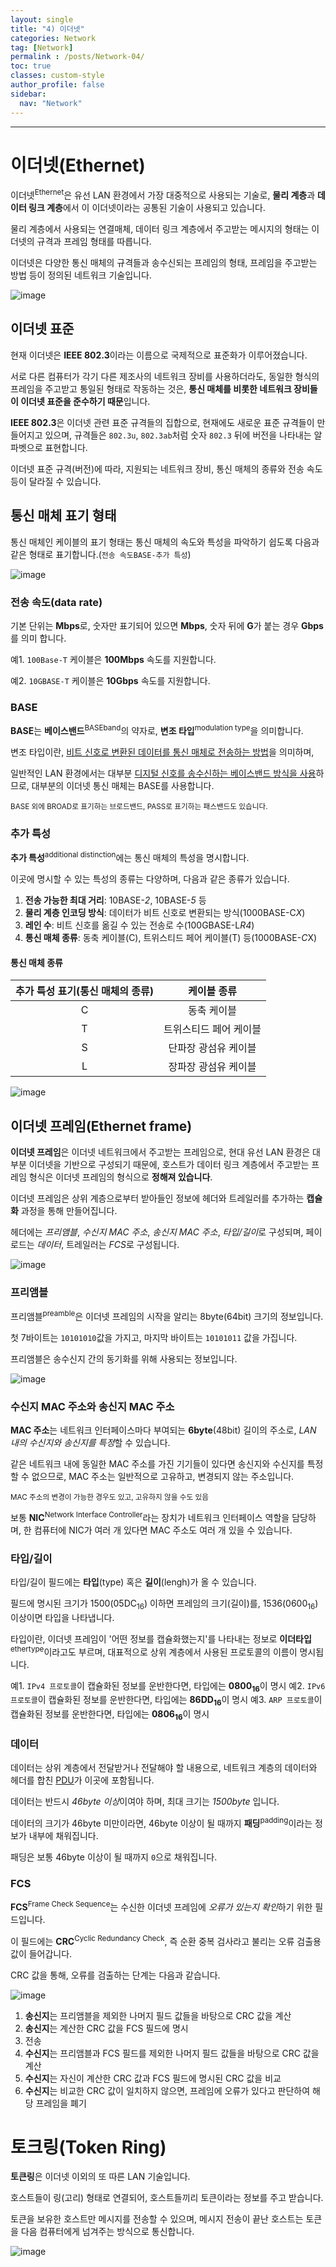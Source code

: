 ```yaml
---
layout: single
title: "4) 이더넷"
categories: Network
tag: [Network]
permalink : /posts/Network-04/
toc: true
classes: custom-style
author_profile: false
sidebar:
  nav: "Network"
---
```


<hr>

# 이더넷(Ethernet)

이더넷<sup>Ethernet</sup>은 유선 LAN 환경에서 가장 대중적으로 사용되는 기술로, **물리 계층**과 **데이터 링크 계층**에서 이 이더넷이라는 공통된 기술이 사용되고 있습니다.

물리 계층에서 사용되는 연결매체, 데이터 링크 계층에서 주고받는 메시지의 형태는 이더넷의 규격과 프레임 형태를 따릅니다.

이더넷은 다양한 통신 매체의 규격들과 송수신되는 프레임의 형태, 프레임을 주고받는 방법 등이 정의된 네트워크 기술입니다.

<p id="img_center">
  <img 
        src="../../assets/images/Network/4-01.png"
        alt="image"
        title="image"
  >
</p>

## 이더넷 표준

현재 이더넷은 **IEEE 802.3**이라는 이름으로 국제적으로 표준화가 이루어졌습니다. 

서로 다른 컴퓨터가 각기 다른 제조사의 네트워크 장비를 사용하더라도, 동일한 형식의 프레임을 주고받고 통일된 형태로 작동하는 것은, <b>통신 매체를 비롯한 네트워크 장비들이 이더넷 표준을 준수하기 때문</b>입니다.

**IEEE 802.3**은 이더넷 관련 표준 규격들의 집합으로, 현재에도 새로운 표준 규격들이 만들어지고 있으며, 규격들은 `802.3u`, `802.3ab`처럼 숫자 `802.3` 뒤에 버전을 나타내는 알파벳으로 표현합니다.

이더넷 표준 규격(버전)에 따라, 지원되는 네트워크 장비, 통신 매체의 종류와 전송 속도 등이 달라질 수 있습니다.

## 통신 매체 표기 형태

통신 매체인 케이블의 표기 형태는 통신 매체의 속도와 특성을 파악하기 쉽도록 다음과 같은 형태로 표기합니다.(`전송 속도BASE-추가 특성`)

<p id="img_center">
  <img 
        src="../../assets/images/Network/4-02.png"
        alt="image"
        title="image"
  >
</p>

### 전송 속도(data rate)

기본 단위는 **Mbps**로, 숫자만 표기되어 있으면 <b>Mbps</b>, 숫자 뒤에 <b>G</b>가 붙는 경우 <b>Gbps</b>를 의미 합니다.

예1. `100Base-T` 케이블은 <b>100Mbps</b> 속도를 지원합니다.

예2. `10GBASE-T` 케이블은 <b>10Gbps</b> 속도를 지원합니다.

### BASE

**BASE**는 **베이스밴드**<sup>BASEband</sup>의 약자로, **변조 타입**<sup>modulation type</sup>을 의미합니다.

변조 타입이란, <u>비트 신호로 변환된 데이터를 통신 매체로 전송하는 방법</u>을 의미하며, 

일반적인 LAN 환경에서는 대부분 <u>디지털 신호를 송수신하는 베이스밴드 방식을 사용</u>하므로, 대부분의 이더넷 통신 매체는 BASE를 사용합니다.

<small>BASE 외에 BROAD로 표기하는 브로드밴드, PASS로 표기하는 패스밴드도 있습니다.</small>

### 추가 특성

**추가 특성**<sup>additional distinction</sup>에는 통신 매체의 특성을 명시합니다.

이곳에 명시할 수 있는 특성의 종류는 다양하며, 다음과 같은 종류가 있습니다.

1. **전송 가능한 최대 거리**: 10BASE-*2*, 10BASE-*5* 등
2. **물리 계층 인코딩 방식**: 데이터가 비트 신호로 변환되는 방식(1000BASE-C*X*)
3. **레인 수**: 비트 신호를 옮길 수 있는 전송로 수(100GBASE-L*R4*)
4. **통신 매체 종류**: 동축 케이블(C), 트위스티드 페어 케이블(T) 등(1000BASE-*C*X)

#### 통신 매체 종류

| 추가 특성 표기(통신 매체의 종류) | 케이블 종류 |
|:------------------------------:|:----------:|
|C                               |동축 케이블  |
|T                               |트위스티드 페어 케이블  |
|S                               |단파장 광섬유 케이블  |
|L                               |장파장 광섬유 케이블  |

<p id="img_center">
  <img 
        src="../../assets/images/Network/4-03.png"
        alt="image"
        title="image"
  >
</p>

## 이더넷 프레임(Ethernet frame)

**이더넷 프레임**은 이더넷 네트워크에서 주고받는 프레임으로, 현대 유선 LAN 환경은 대부분 이더넷을 기반으로 구성되기 때문에, 호스트가 데이터 링크 계층에서 주고받는 프레임 형식은 이더넷 프레임의 형식으로 <b>정해져 있습니다</b>.

이더넷 프레임은 상위 계층으로부터 받아들인 정보에 헤더와 트레일러를 추가하는 **캡슐화** 과정을 통해 만들어집니다.

헤더에는 *프리앰블*, *수신지 MAC 주소*, *송신지 MAC 주소*, *타입/길이*로 구성되며, 페이로드는 *데이터*, 트레일러는 *FCS*로 구성됩니다.

<p id="img_center">
  <img 
        src="../../assets/images/Network/4-04.png"
        alt="image"
        title="image"
  >
</p>

### 프리앰블

프리앰블<sup>preamble</sup>은 이더넷 프레임의 시작을 알리는 8byte(64bit) 크기의 정보입니다.

첫 7바이트는 `10101010`값을 가지고, 마지막 바이트는 `10101011` 값을 가집니다.

프리앰블은 송수신지 간의 동기화를 위해 사용되는 정보입니다.

<p id="img_center">
  <img 
        src="../../assets/images/Network/4-05.png"
        alt="image"
        title="image"
  >
</p>

### 수신지 MAC 주소와 송신지 MAC 주소

**MAC 주소**는 네트워크 인터페이스마다 부여되는 <b>6byte</b>(48bit) 길이의 주소로, *LAN 내의 수신지와 송신지를 특정*할 수 있습니다.

같은 네트워크 내에 동일한 MAC 주소를 가진 기기들이 있다면 송신지와 수신지를 특정할 수 없으므로, MAC 주소는 일반적으로 고유하고, 변경되지 않는 주소입니다.

<small>MAC 주소의 변경이 가능한 경우도 있고, 고유하지 않을 수도 있음</small>

보통 **NIC**<sup>Network Interface Controller</sup>라는 장치가 네트워크 인터페이스 역할을 담당하며, 한 컴퓨터에 NIC가 여러 개 있다면 MAC 주소도 여러 개 있을 수 있습니다.

### 타입/길이

타입/길이 필드에는 **타입**(type) 혹은 **길이**(lengh)가 올 수 있습니다.

필드에 명시된 크기가 1500(05DC<sub>16</sub>) 이하면 프레임의 크기(길이)를, 1536(0600<sub>16</sub>) 이상이면 타입을 나타냅니다.

타입이란, 이더넷 프레임이 '어떤 정보를 캡슐화했는지'를 나타내는 정보로 **이더타입**<sup>ethertype</sup>이라고도 부르며, 대표적으로 상위 계층에서 사용된 프로토콜의 이름이 명시됩니다.

예1. `IPv4 프로토콜`이 캡슐화된 정보를 운반한다면, 타입에는 <b>0800<sub>16</sub></b>이 명시
예2. `IPv6 프로토콜`이 캡슐화된 정보를 운반한다면, 타입에는 <b>86DD<sub>16</sub></b>이 명시
예3. `ARP 프로토콜`이 캡슐화된 정보를 운반한다면, 타입에는 <b>0806<sub>16</sub></b>이 명시

### 데이터

데이터는 상위 계층에서 전달받거나 전달해야 할 내용으로, 네트워크 계층의 데이터와 헤더를 합친 [PDU](https://ehdgur5123.github.io/posts/Network-02/#pdu)가 이곳에 포함됩니다.

데이터는 반드시 *46byte 이상*이여야 하며, 최대 크기는 *1500byte* 입니다.

데이터의 크기가 46byte 미만이라면, 46byte 이상이 될 때까지 **패딩**<sup>padding</sup>이라는 정보가 내부에 채워집니다.

패딩은 보통 46byte 이상이 될 때까지 `0`으로 채워집니다.

### FCS

**FCS**<sup>Frame Check Sequence</sup>는 수신한 이더넷 프레임에 *오류가 있는지 확인*하기 위한 필드입니다.

이 필드에는 **CRC**<sup>Cyclic Redundancy Check</sup>, 즉 순환 중복 검사라고 불리는 오류 검출용 값이 들어갑니다.

CRC 값을 통해, 오류를 검출하는 단계는 다음과 같습니다.

<p id="img_center">
  <img 
        src="../../assets/images/Network/4-06.png"
        alt="image"
        title="image"
  >
</p>

1. <b>송신지</b>는 프리앰블을 제외한 나머지 필드 값들을 바탕으로 CRC 값을 계산
2. <b>송신지</b>는 계산한 CRC 값을 FCS 필드에 명시
3. 전송
4. <b>수신지</b>는 프리앰블과 FCS 필드를 제외한 나머지 필드 값들을 바탕으로 CRC 값을 계산
5. <b>수신지</b>는 자신이 계산한 CRC 값과 FCS 필드에 명시된 CRC 값을 비교
6. <b>수신지</b>는 비교한 CRC 값이 일치하지 않으면, 프레임에 오류가 있다고 판단하여 해당 프레임을 폐기 

# 토크링(Token Ring)

**토큰링**은 이더넷 이외의 또 따른 LAN 기술입니다.

호스트들이 링(고리) 형태로 연결되어, 호스트들끼리 토큰이라는 정보를 주고 받습니다.

토큰을 보유한 호스트만 메시지를 전송할 수 있으며, 메시지 전송이 끝난 호스트는 토큰을 다음 컴퓨터에게 넘겨주는 방식으로 통신합니다.

<p id="img_center">
  <img 
        src="../../assets/images/Network/4-07.png"
        alt="image"
        title="image"
  >
</p>

